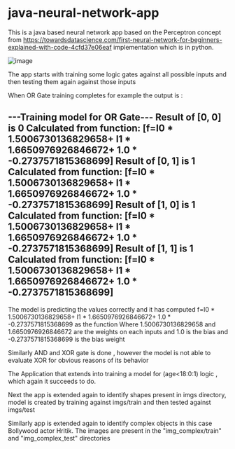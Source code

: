 # java-neural-network-app

This is a java based neural network app based on the Perceptron concept from https://towardsdatascience.com/first-neural-network-for-beginners-explained-with-code-4cfd37e06eaf implementation which is in python.

![image](https://user-images.githubusercontent.com/20777854/133108042-de932ca7-cc3a-4a93-b061-5df57d0e968c.png)

The app starts with training some logic gates against all possible inputs and then testing them again against those inputs

When OR Gate training completes for example the output is :

---Training model for OR Gate---
Result of [0, 0] is 0 Calculated from function: [f=I0 * 1.5006730136829658+ I1 * 1.6650976926846672+ 1.0 * -0.2737571815368699]
Result of [0, 1] is 1 Calculated from function: [f=I0 * 1.5006730136829658+ I1 * 1.6650976926846672+ 1.0 * -0.2737571815368699]
Result of [1, 0] is 1 Calculated from function: [f=I0 * 1.5006730136829658+ I1 * 1.6650976926846672+ 1.0 * -0.2737571815368699]
Result of [1, 1] is 1 Calculated from function: [f=I0 * 1.5006730136829658+ I1 * 1.6650976926846672+ 1.0 * -0.2737571815368699]
-------------------

The model is predicting the values correctly and it has computed f=I0 * 1.5006730136829658+ I1 * 1.6650976926846672+ 1.0 * -0.2737571815368699 as the function 
 Where 1.5006730136829658 and 1.6650976926846672 are the weights on each inputs 
 and 1.0 is the bias and -0.2737571815368699 is the bias weight

Similarly AND and XOR gate is done , however the model is not able to evaluate XOR for obvious reasons of its behavior

The Application that extends into training a model for (age<18:0:1) logic , which again it succeeds to do.

Next the app is extended again to identify shapes present in imgs directory,
model is created by training against imgs/train and then tested against imgs/test

Similarly app is extended again to identify complex objects in this case Bollywood actor Hritik.
The images are present in the "img_complex/train" and "img_complex_test" directories
 